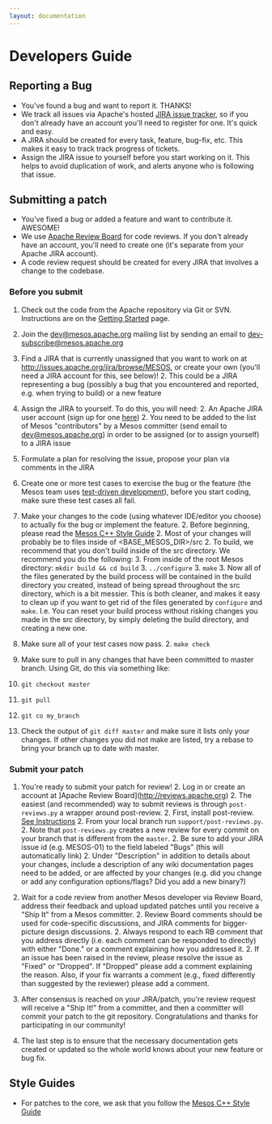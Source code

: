 ```yaml
---
layout: documentation
---
```


# Developers Guide

## Reporting a Bug
* You've found a bug and want to report it. THANKS!
* We track all issues via Apache's hosted [JIRA issue tracker](https://issues.apache.org/jira/browse/MESOS), so if you don't already have an account you'll need to register for one. It's quick and easy.
* A JIRA should be created for every task, feature, bug-fix, etc. This makes it easy to track track progress of tickets.
* Assign the JIRA issue to yourself before you start working on it. This helps to avoid duplication of work, and alerts anyone who is following that issue.

## Submitting a patch
* You've fixed a bug or added a feature and want to contribute it. AWESOME!
* We use [Apache Review Board](https://reviews.apache.org) for code reviews. If you don't already have an account, you'll need to create one (it's separate from your Apache JIRA account).
* A code review request should be created for every JIRA that involves a change to the codebase.

### Before you submit
1. Check out the code from the Apache repository via Git or SVN. Instructions are on the [Getting Started](http://mesos.apache.org/gettingstarted/) page.

1. Join the dev@mesos.apache.org mailing list by sending an email to dev-subscribe@mesos.apache.org

1. Find a JIRA that is currently unassigned that you want to work on at http://issues.apache.org/jira/browse/MESOS, or create your own (you'll need a JIRA account for this, see below)!
    2. This could be a JIRA representing a bug (possibly a bug that you encountered and reported, e.g. when trying to build) or a new feature

1. Assign the JIRA to yourself. To do this, you will need:
    2. An Apache JIRA user account (sign up for one [here](https://issues.apache.org/jira/secure/Signup!default.jspa))
    2. You need to be added to the list of Mesos "contributors" by a Mesos committer (send email to dev@mesos.apache.org) in order to be assigned (or to assign yourself) to a JIRA issue

1. Formulate a plan for resolving the issue, propose your plan via comments in the JIRA

1. Create one or more test cases to exercise the bug or the feature (the Mesos team uses [test-driven development](http://en.wikipedia.org/wiki/Test-driven_development)), before you start coding, make sure these test cases all fail.

1. Make your changes to the code (using whatever IDE/editor you choose) to actually fix the bug or implement the feature.
    2. Before beginning, please read the [Mesos C++ Style Guide](mesos-c++-style-guide.md)
    2. Most of your changes will probably be to files inside of &lt;BASE_MESOS_DIR&gt;/src
    2. To build, we recommend that you don't build inside of the src directory. We recommend you do the following:
        3. From inside of the root Mesos directory: `mkdir build && cd build`
        3. `../configure`
        3. `make`
        3. Now all of the files generated by the build process will be contained in the build directory you created, instead of being spread throughout the src directory, which is a bit messier. This is both cleaner, and makes it easy to clean up if you want to get rid of the files generated by `configure` and `make`. I.e. You can reset your build process without risking changes you made in the src directory, by simply deleting the build directory, and creating a new one.

1. Make sure all of your test cases now pass.
	2. `make check`

1. Make sure to pull in any changes that have been committed to master branch. Using Git, do this via something like:
  2. `git checkout master`
  2. `git pull`
  3. `git co my_branch`
  2. Check the output of `git diff master` and make sure it lists only your changes. If other changes you did not make are listed, try a rebase to bring your branch up to date with master.

### Submit your patch
1. You're ready to submit your patch for review!
	2. Log in or create an account at ]Apache Review Board](http://reviews.apache.org)
    2. The easiest (and recommended) way to submit reviews is through `post-reviews.py` a wrapper around post-review.
	2. First, install post-review. [See Instructions](http://www.reviewboard.org/docs/manual/dev/users/tools/post-review/)
	2. From your local branch run `support/post-reviews.py`.
	2. Note that `post-reviews.py` creates a new review for every commit on your branch that is different from the `master`.
    2. Be sure to add your JIRA issue id (e.g. MESOS-01) to the field labeled "Bugs" (this will automatically link)
    2. Under "Description" in addition to details about your changes, include a description of any wiki documentation pages need to be added, or are affected by your changes (e.g. did you change or add any configuration options/flags? Did you add a new binary?)

1. Wait for a code review from another Mesos developer via Review Board, address their feedback and upload updated patches until you receive a "Ship It" from a Mesos committer.
    2. Review Board comments should be used for code-specific discussions, and JIRA comments for bigger-picture design discussions.
    2. Always respond to each RB comment that you address directly (i.e. each comment can be responded to directly) with either "Done." or a comment explaining how you addressed it.
    2. If an issue has been raised in the review, please resolve the issue as "Fixed" or "Dropped". If "Dropped" please add a comment explaining the reason. Also, if your fix warrants a comment (e.g., fixed differently than suggested by the reviewer) please add a comment.

1. After consensus is reached on your JIRA/patch, you're review request will receive a "Ship It!" from a committer, and then a committer will commit your patch to the git repository. Congratulations and thanks for participating in our community!

1. The last step is to ensure that the necessary documentation gets created or updated so the whole world knows about your new feature or bug fix.

## Style Guides
* For patches to the core, we ask that you follow the [Mesos C++ Style Guide](mesos-c++-style-guide.md)